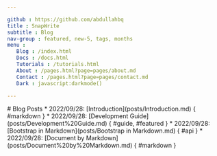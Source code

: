 ```yaml
---

github : https://github.com/abdullahbq
title : SnapWrite
subtitle : Blog
nav-group : featured, new-5, tags, months
menu :
   Blog : /index.html
   Docs : /docs.html
   Tutorials : /tutorials.html
   About : /pages.html?page=pages/about.md
   Contact : /pages.html?page=pages/contact.md
   Dark : javascript:darkmode()

---
```


<div id="md-post">
# Blog Posts
* 2022/09/28: [Introduction](posts/Introduction.md) { #markdown }
* 2022/09/28: [Development Guide](posts/Development%20Guide.md) { #guide, #featured }
* 2022/09/28: [Bootstrap in Markdown](posts/Bootstrap in Markdown.md) { #api }
* 2022/09/28: [Document by Markdown](posts/Document%20by%20Markdown.md) { #markdown }
</div>
